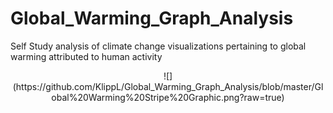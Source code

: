 # Global_Warming_Graph_Analysis
Self Study analysis of climate change visualizations pertaining to global warming attributed to human activity

<center>
![](https://github.com/KlippL/Global_Warming_Graph_Analysis/blob/master/Global%20Warming%20Stripe%20Graphic.png?raw=true)
</center>
 
